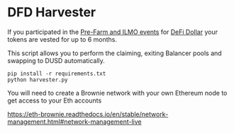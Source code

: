 # DFD Harvester

If you participated in the [Pre-Farm and ILMO events](https://fiveboroughs.medium.com/defi-dollar-farming-c6d725a0c46a) for [DeFi Dollar](https://app.dusd.finance) your tokens are vested for up to 6 months.

This script allows you to perform the claiming, exiting Balancer pools and swapping to DUSD automatically.

```shell
pip install -r requirements.txt
python harvester.py
```

You will need to create a Brownie network with your own Ethereum node to get access to your Eth accounts

<https://eth-brownie.readthedocs.io/en/stable/network-management.html#network-management-live>
